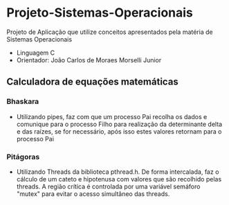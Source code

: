# Projeto-Sistemas-Operacionais
Projeto de Aplicação que utilize conceitos apresentados pela matéria de Sistemas Operacionais
- Linguagem C
- Orientador: João Carlos de Moraes Morselli Junior

## Calculadora de equações matemáticas

### Bhaskara
- Utilizando pipes, faz com que um processo Pai recolha os dados e comunique para o processo Filho para realização da determinante delta e das raízes, se for necessário, após isso estes valores retornam para o processo Pai

### Pitágoras
- Utilizando Threads da biblioteca pthread.h. De forma intercalada, faz o cálculo de um cateto e hipotenusa com valores que são recolhido pelas threads. A região crítica é controlada por uma variável semáforo "mutex" para evitar o acesso simultâneo das threads.
